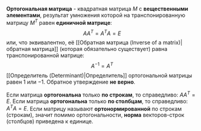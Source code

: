 **Ортогональная матрица** - квадратная матрица $M$ с **вещественными элементами**, результат умножения которой на транспонированную матрицу $M^T$ равен **единичной матрице**:$$AA^T=A^TA=E$$или, что эквивалентно, её [[Обратная матрица (Inverse of a matrix)|обратная матрица]] (которая обязательно существует) равна транспонированной матрице:$$A^{-1}=A^T$$[[Определитель (Determinant)|Определитель]] ортогональной матрицы равен $1$ или $-1$.  Обратное утверждение **не верно**.

Если матрица **ортогональна** только **по строкам**, то справедливо: $AA^T=E$.
Если матрица **ортогональна** только **по столбцам**, то справедливо: $A^TA=E$.
Если матрицу называют **ортонормированной** по строкам (строкам), значит помимо ортогональности, **норма** векторов-строк (столбцов) приведена к единице.